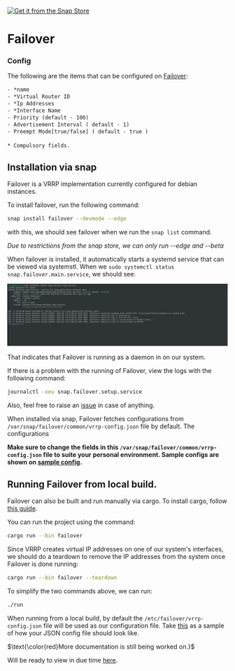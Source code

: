 

[![Get it from the Snap Store](https://snapcraft.io/static/images/badges/en/snap-store-black.svg)](https://snapcraft.io/failover)


# Failover

### Config 
The following are the items that can be configured on <u>Failover</u>:

    - *name 
    - *Virtual Router ID
    - *Ip Addresses 
    - *Interface Name
    - Priority (default - 100)
    - Advertisement Interval ( default - 1)
    - Preempt Mode[true/false] ( default - true )

    * Compulsory fields.  


## Installation via snap
Failover is a VRRP implementation currently configured for debian instances.

To install failover, run the following command:

```sh
snap install failover --devmode --edge
```
with this, we should see failover when we run the `snap list` command.

*Due to restrictions from the snap store, we can only run --edge and --beta*

When failover is installed, it automatically starts a systemd service that can be viewed via systemstl. 
When we `sudo systemctl status snap.failover.main.service`, we should see:

![systemctl screenshot](images/failover.png)

That indicates that Failover is running as a daemon in on our system. 

If there is a problem with the running of Failover, view the logs with the following command:
```sh
journalctl -xeu snap.failover.setup.service
```

Also, feel free to raise an [issue](https://github.com/Paul-weqe/failover/issues) in case of anything.  

When installed via snap, Failover fetches configurations from `/var/snap/failover/common/vrrp-config.json` file by default. The configurations 

**Make sure to change the fields in this `/var/snap/failover/common/vrrp-config.json` file to suite your personal environment. Sample configs are shown on [sample config](https://github.com/Paul-weqe/failover/blob/main/sample-vrrp-config.json).**


## Running Failover from local build. 

Failover can also be built and run manually via cargo. To install cargo, follow [this guide](https://doc.rust-lang.org/cargo/getting-started/index.html).

You can run the project using the command:
```sh
cargo run --bin failover
```

Since VRRP creates virtual IP addresses on one of our system's interfaces, we should do a teardown to remove the IP addresses from the system once Failover is done running:
```sh
cargo run --bin failover --teardown
```

To simplify the two commands above, we can run: 

```sh
./run
```

When running from a local build, by default the `/etc/failover/vrrp-config.json` file will be used as our configuration file. Take [this](https://github.com/Paul-weqe/failover/blob/main/sample-vrrp-config.json) as a sample of how your JSON config file should look like. 

$\text{\color{red}More documentation is still being worked on.}$

Will be ready to view in due time [here](https://failover-docs.readthedocs.io/en/latest/). 